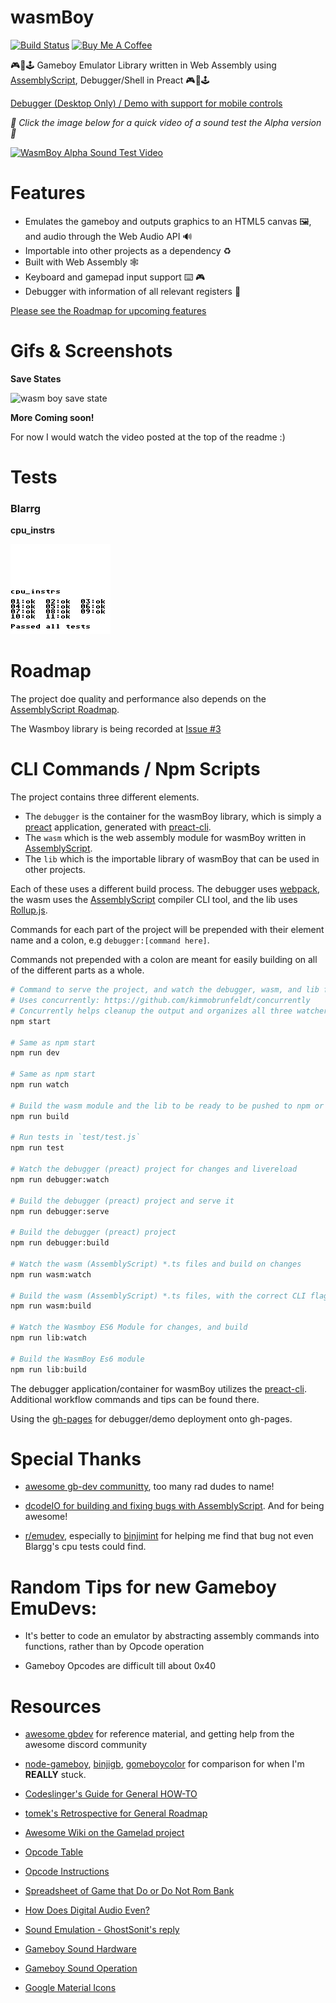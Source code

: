# wasmBoy

<!--- Badges -->
[![Build Status](https://travis-ci.org/torch2424/wasmBoy.svg?branch=master)](https://travis-ci.org/torch2424/wasmBoy)
[![Buy Me A Coffee](https://www.buymeacoffee.com/assets/img/custom_images/orange_img.png)](https://www.buymeacoffee.com/torch2424)

<!--- Short Description-->
🎮👾🕹️ Gameboy Emulator Library written in Web Assembly using [AssemblyScript](https://github.com/AssemblyScript/assemblyscript), Debugger/Shell in Preact 🎮👾🕹️


[Debugger (Desktop Only) / Demo with support for mobile controls](https://torch2424.github.io/wasmBoy/)


*🎵 Click the image below for a quick video of a sound test the Alpha version 🎵*


[![WasmBoy Alpha Sound Test Video](https://img.youtube.com/vi/LqH495sZ6ns/0.jpg)](https://www.youtube.com/watch?v=LqH495sZ6ns)

# Features

* Emulates the gameboy and outputs graphics to an HTML5 canvas 🖼️, and audio through the Web Audio API 🔊
* Importable into other projects as a dependency ♻️
* Built with Web Assembly 🕸️
* Keyboard and gamepad input support ⌨️ 🎮
* Debugger with information of all relevant registers 🐛

[Please see the Roadmap for upcoming features](#roadmap)

# Gifs & Screenshots

**Save States**


![wasm boy save state](https://user-images.githubusercontent.com/1448289/37084052-45e35e62-21a6-11e8-96d0-539c5649c197.gif)

**More Coming soon!**

For now I would watch the video posted at the top of the readme :)

# Tests

### Blarrg

**cpu_instrs**

![Cpu Instructions all tests passing](./test/testroms/blargg/cpu_instrs.png)

# Roadmap

The project doe quality and performance also depends on the [AssemblyScript Roadmap](https://github.com/AssemblyScript/assemblyscript/wiki/Status-and-Roadmap).

The Wasmboy library is being recorded at [Issue #3](https://github.com/torch2424/wasmBoy/issues/3)

# CLI Commands / Npm Scripts

The project contains three different elements.

* The `debugger` is the container for the wasmBoy library, which is simply a [preact](https://github.com/developit/preact) application, generated with [preact-cli](https://github.com/developit/preact-cli).
* The `wasm` which is the web assembly module for wasmBoy written in [AssemblyScript](https://github.com/AssemblyScript/assemblyscript).
* The `lib` which is the importable library of wasmBoy that can be used in other projects.

Each of these uses a different build process. The debugger uses [webpack](https://webpack.js.org/), the wasm uses the [AssemblyScript](https://github.com/AssemblyScript/assemblyscript) compiler CLI tool, and the lib uses [Rollup.js](https://rollupjs.org/guide/en).

Commands for each part of the project will be prepended with their element name and a colon, e.g `debugger:[command here]`.

Commands not prepended with a colon are meant for easily building on all of the different parts as a whole.

``` bash
# Command to serve the project, and watch the debugger, wasm, and lib for changes
# Uses concurrently: https://github.com/kimmobrunfeldt/concurrently
# Concurrently helps cleanup the output and organizes all three watchers/servers
npm start

# Same as npm start
npm run dev

# Same as npm start
npm run watch

# Build the wasm module and the lib to be ready to be pushed to npm or released
npm run build

# Run tests in `test/test.js`
npm run test

# Watch the debugger (preact) project for changes and livereload
npm run debugger:watch

# Build the debugger (preact) project and serve it
npm run debugger:serve

# Build the debugger (preact) project
npm run debugger:build

# Watch the wasm (AssemblyScript) *.ts files and build on changes
npm run wasm:watch

# Build the wasm (AssemblyScript) *.ts files, with the correct CLI flags
npm run wasm:build

# Watch the Wasmboy ES6 Module for changes, and build
npm run lib:watch

# Build the WasmBoy Es6 module
npm run lib:build
```

The debugger application/container for wasmBoy utilizes the [preact-cli](https://github.com/developit/preact-cli/blob/master/README.md). Additional workflow commands and tips can be found there.

Using the [gh-pages](https://www.npmjs.com/package/gh-pages) for debugger/demo deployment onto gh-pages.

# Special Thanks

* [awesome gb-dev communitty](https://github.com/avivace/awesome-gbdev), too many rad dudes to name!

* [dcodeIO for building and fixing bugs with AssemblyScript](https://github.com/AssemblyScript/assemblyscript). And for being awesome!

* [r/emudev](https://www.reddit.com/r/EmuDev/), especially to [binjimint](https://www.reddit.com/r/EmuDev/comments/7y2bux/gameboy_gb_graphical_bugs_game_writes_zeroes_into/dudlj3w/) for helping me find that bug not even Blargg's cpu tests could find.

# Random Tips for new Gameboy EmuDevs:

* It's better to code an emulator by abstracting assembly commands into functions, rather than by Opcode operation

* Gameboy Opcodes are difficult till about 0x40

# Resources

* [awesome gbdev](https://github.com/avivace/awesome-gbdev) for reference material, and getting help from the awesome discord community

* [node-gameboy](https://github.com/nakardo/node-gameboy), [binjigb](https://github.com/binji/binjgb), [gomeboycolor](https://github.com/djhworld/gomeboycolor) for comparison for when I'm **REALLY** stuck.

* [Codeslinger's Guide for General HOW-TO](http://www.codeslinger.co.uk/pages/projects/gameboy.html)

* [tomek's Retrospective for General Roadmap](http://blog.rekawek.eu/2017/02/09/coffee-gb/)

* [Awesome Wiki on the Gamelad project](https://github.com/Dooskington/GameLad/wiki)

* [Opcode Table](http://pastraiser.com/cpu/gameboy/gameboy_opcodes.html)

* [Opcode Instructions](https://rednex.github.io/rgbds/gbz80.7.html)

* [Spreadsheet of Game that Do or Do Not Rom Bank](https://docs.google.com/spreadsheets/d/1cOS__xEj8bBT7cqEDgJcYStKuFAS8mMA4uErx9kA40M/edit#gid=1827536881)

* [How Does Digital Audio Even?](https://www.youtube.com/watch?v=1RIA9U5oXro)

* [Sound Emulation - GhostSonit's reply](https://www.reddit.com/r/EmuDev/comments/5gkwi5/gb_apu_sound_emulation/)

* [Gameboy Sound Hardware](http://gbdev.gg8.se/wiki/articles/Gameboy_sound_hardware)

* [Gameboy Sound Operation](https://gist.github.com/drhelius/3652407)

* [Google Material Icons](https://material.io/icons/)
